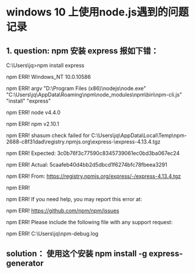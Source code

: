 # windows 10 上使用node.js遇到的问题记录
## 1. question: npm 安装 express 报如下错：
C:\Users\jq>npm install express

npm ERR! Windows_NT 10.0.10586

npm ERR! argv "D:\\Program Files (x86)\\nodejs\\node.exe" "C:\\Users\\jq\\AppData\\Roaming\\npm\\node_modules\\npm\\bin\\npm-cli.js" "install" "express"

npm ERR! node v4.4.0

npm ERR! npm  v2.10.1


npm ERR! shasum check failed for C:\Users\jq\AppData\Local\Temp\npm-2688-c8f31dad\registry.npmjs.org\express\-\express-4.13.4.tgz

npm ERR! Expected: 3c0b76f3c77590c8345739061ec0bd3ba067ec24

npm ERR! Actual:   5caafeb40d4bb2d5dbcd1f6274bfc78fbeea3291

npm ERR! From:     https://registry.npmjs.org/express/-/express-4.13.4.tgz

npm ERR!

npm ERR! If you need help, you may report this error at:

npm ERR!     <https://github.com/npm/npm/issues>

npm ERR! Please include the following file with any support request:

npm ERR! C:\Users\jq\npm-debug.log

## solution： 使用这个安装 npm install -g express-generator

